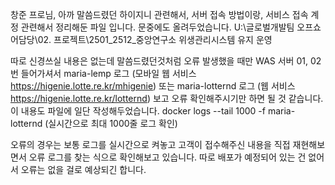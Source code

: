 창준 프로님, 아까 말씀드렸던 하이지니 관련해서,
서버 접속 방법이랑, 서비스 접속 계정 관련해서 정리해둔 파일 입니다.
문중에도 올려두었습니다.
U:\글로벌개발팀 오프쇼어담당\02. 프로젝트\2501_2512_중앙연구소 위생관리시스템 유지 운영

따로 신경쓰실 내용은 없는데 말씀드렸던것처럼 오류 발생했을 때만 WAS 서버 01, 02 번 들어가셔서
maria-lemp 로그 (모바일 웹 서비스 https://higenie.lotte.re.kr/mhigenie)
또는 maria-lotternd 로그 (웹 서비스 https://higenie.lotte.re.kr/lotternd)
보고 오류 확인해주시기만 하면 될 것 같습니다. 이 내용도 파일에 일단 작성해두었습니다.
docker logs --tail 1000 -f maria-lotternd
(실시간으로 최대 1000줄 로그 확인)

오류의 경우는 보통 로그를 실시간으로 켜놓고 고객이 접수해주신 내용을 직접 재현해보면서 오류 로그를 찾는 식으로 확인해보고 있습니다. 따로 배포가 예정되어 있는 건 없어서 오류는 없을 걸로 예상되긴 합니다.
